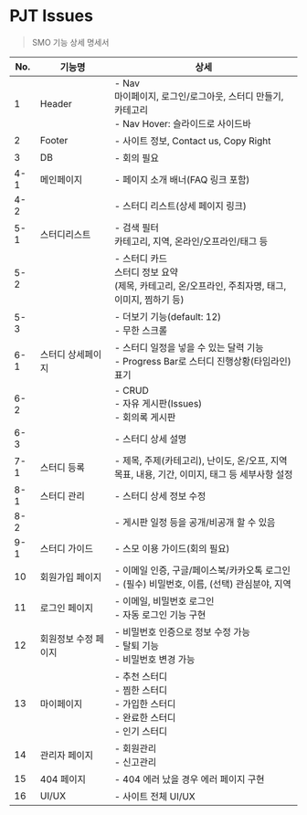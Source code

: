 # PJT Issues

> SMO 기능 상세 명세서 



| No.  | 기능명               | 상세                                                         |
| ---- | -------------------- | ------------------------------------------------------------ |
| 1    | Header               | - Nav <br />  마이페이지, 로그인/로그아웃, 스터디 만들기, 카테고리<br />- Nav Hover: 슬라이드로 사이드바 |
| 2    | Footer               | - 사이트 정보, Contact us, Copy Right                        |
| 3    | DB                   | - 회의 필요                                                  |
| 4-1  | 메인페이지           | - 페이지 소개 배너(FAQ 링크 포함)                            |
| 4-2  |                      | - 스터디 리스트(상세 페이지 링크)                            |
| 5-1  | 스터디리스트         | - 검색 필터<br />   카테고리, 지역, 온라인/오프라인/태그 등  |
| 5-2  |                      | - 스터디 카드<br />   스터디 정보 요약<br />   (제목, 카테고리, 온/오프라인, 주최자명, 태그, 이미지, 찜하기 등) |
| 5-3  |                      | - 더보기 기능(default: 12)<br />- 무한 스크롤                |
| 6-1  | 스터디 상세페이지    | - 스터디 일정을 넣을 수 있는 달력 기능 <br />- Progress Bar로 스터디 진행상황(타임라인) 표기 |
| 6-2  |                      | - CRUD<br />- 자유 게시판(Issues)<br />- 회의록 게시판       |
| 6-3  |                      | - 스터디 상세 설명                                           |
| 7-1  | 스터디 등록          | - 제목, 주제(카테고리), 난이도, 온/오프, 지역<br />   목표, 내용, 기간, 이미지, 태그 등 세부사항 설정 |
| 8-1  | 스터디 관리          | - 스터디 상세 정보 수정                                      |
| 8-2  |                      | - 게시판 일정 등을 공개/비공개 할 수 있음                    |
| 9-1  | 스터디 가이드        | - 스모 이용 가이드(회의 필요)                                |
| 10   | 회원가입 페이지      | - 이메일 인증, 구글/페이스북/카카오톡 로그인<br />- (필수) 비밀번호, 이름, (선택) 관심분야, 지역 |
| 11   | 로그인 페이지        | - 이메일, 비밀번호 로그인 <br />- 자동 로그인 기능 구현      |
| 12   | 회원정보 수정 페이지 | - 비밀번호 인증으로 정보 수정 가능<br />- 탈퇴 기능<br />- 비밀번호 변경 가능 |
| 13   | 마이페이지           | - 추천 스터디 <br />- 찜한 스터디 <br />- 가입한 스터디 <br />- 완료한 스터디 <br />- 인기 스터디 |
| 14   | 관리자 페이지        | - 회원관리<br />- 신고관리                                   |
| 15   | 404 페이지           | - 404 에러 났을 경우 에러 페이지 구현                        |
| 16   | UI/UX                | - 사이트 전체 UI/UX                                          |

​	